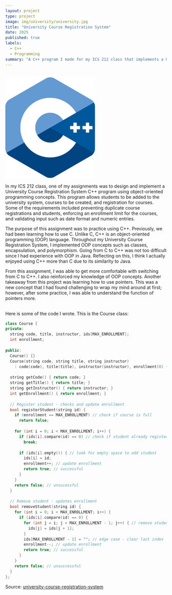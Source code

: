 ```yaml
---
layout: project
type: project
image: img/university/university.jpg
title: "University Course Registration System"
date: 2025
published: true
labels:
  - C++
  - Programming
summary: "A C++ program I made for my ICS 212 class that implements a University Course Registration System."
---
```

<br>

<img width="280px" class="rounded float-start pe-4" src="../img/university/cpp.png">

In my ICS 212 class, one of my assignments was to design and implement a University Course Registration System C++ program using object-oriented programming concepts. This program allows students to be added to the university system, courses to be created, and registration for courses. Some of the requirements included preventing duplicate course registrations and students, enforcing an enrollment limit for the courses, and validating input such as date format and numeric entries.

The purpose of this assignment was to practice using C++. Previously, we had been learning how to use C. Unlike C, C++ is an object-oriented programming (OOP) language. Throughout my University Course Registration System, I implemented OOP concepts such as classes, encapsulation, and polymorphism. Going from C to C++ was not too difficult since I had experience with OOP in Java. Reflecting on this, I think I actually enjoyed using C++ more than C due to its similarity to Java.

From this assignment, I was able to get more comfortable with switching from C to C++. I also reinforced my knowledge of OOP concepts. Another takeaway from this project was learning how to use pointers. This was a new concept that I had found challenging to wrap my mind around at first; however, after some practice, I was able to understand the function of pointers more. 

<br>
Here is some of the code I wrote. This is the Course class:

```cpp
class Course {
private:
  string code, title, instructor, ids[MAX_ENROLLMENT];
  int enrollment;

public:
  Course() {}
  Course(string code, string title, string instructor)
    : code(code), title(title), instructor(instructor), enrollment(0) {}

  string getCode() { return code; }
  string getTitle() { return title; }
  string getInstructor() { return instructor; }
  int getEnrollment() { return enrollment; }

  // Register student - checks and update enrollment
  bool registerStudent(string id) {
    if (enrollment == MAX_ENROLLMENT) // check if course is full
      return false;

    for (int i = 0; i < MAX_ENROLLMENT; i++) {
      if (ids[i].compare(id) == 0) // check if student already registered
        break;

      if (ids[i].empty()) { // look for empty space to add student
        ids[i] = id;
        enrollment++; // update enrollment
        return true; // successful
      }
    }
    return false; // unsucessful
  }

  // Remove student - updates enrollment
  bool removeStudent(string id) {
    for (int i = 0; i < MAX_ENROLLMENT; i++) {
      if (ids[i].compare(id) == 0) {
        for (int j = i; j < MAX_ENROLLMENT - 1; j++) { // remove student
          ids[j] = ids[j + 1];
        }
        ids[MAX_ENROLLMENT - 1] = ""; // edge case - clear last index
        enrollment--; // update enrollment
        return true; // successful
      }
    }
    return false; // unsuccessful
  }
};
```

Source: [university-course-registration-system](https://github.com/jasmineyschan/university-course-registration-system/tree/main)